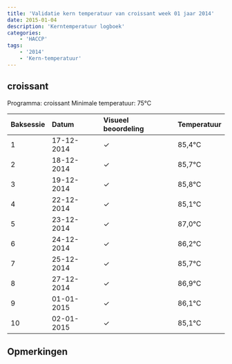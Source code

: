 ```yaml
---
title: 'Validatie kern temperatuur van croissant week 01 jaar 2014'
date: 2015-01-04
description: 'Kerntemperatuur logboek'
categories:
    - 'HACCP'
tags:
    - '2014'
    - 'Kern-temperatuur'
---
```


## croissant

Programma: croissant
Minimale temperatuur: 75°C

| Baksessie | Datum | Visueel beoordeling | Temperatuur |
|:---|:---|:---|:---|
| 1 | 17-12-2014 | &check; | 85,4°C |
| 2 | 18-12-2014 | &check; | 85,7°C |
| 3 | 19-12-2014 | &check; | 85,8°C |
| 4 | 22-12-2014 | &check; | 85,1°C |
| 5 | 23-12-2014 | &check; | 87,0°C |
| 6 | 24-12-2014 | &check; | 86,2°C |
| 7 | 25-12-2014 | &check; | 85,7°C |
| 8 | 27-12-2014 | &check; | 86,9°C |
| 9 | 01-01-2015 | &check; | 86,1°C |
| 10 | 02-01-2015 | &check; | 85,1°C |

## Opmerkingen


